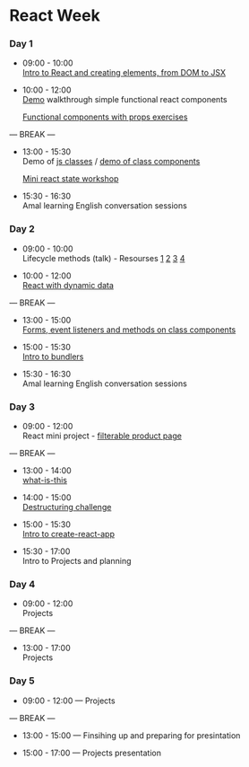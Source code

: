 # React Week


### Day 1

- 09:00 - 10:00 <br> 
  [Intro to React and creating elements, from DOM to JSX](https://github.com/jema28/react-intro)
- 10:00 - 12:00 <br> 
  [Demo](https://github.com/fack2/react-components-demo) walkthrough simple functional react components
  
  [Functional components with props exercises](https://github.com/rithmschool/react_exercises/tree/master/01-introduction-to-react/jsx-and-babel)


— BREAK —

- 13:00 - 15:30 <br> 
  Demo of [js classes](https://github.com/jema28/react-week-v2/blob/master/classes-in-js.md) / [demo of class components](https://github.com/fack2/react-components-demo)
  
  [Mini react state workshop](https://github.com/ali-7/mini-react-state-ws)

- 15:30 - 16:30 <br> 
  Amal learning English conversation sessions

### Day 2

- 09:00 - 10:00 <br> 
  Lifecycle methods (talk) - Resourses [1](https://reactjs.org/docs/react-component.html) [2](http://projects.wojtekmaj.pl/react-lifecycle-methods-diagram/) [3](https://www.rithmschool.com/courses/react-fundamentals/component-life-cycle) [4](https://programmingwithmosh.com/javascript/react-lifecycle-methods/)
  
- 10:00 - 12:00 <br> 
  [React with dynamic data](https://github.com/sofiapoh/react-dynamic-data-workshop)


— BREAK —

- 13:00 - 15:00 <br> 
  [Forms, event listeners and methods on class components](https://github.com/oliverjam/learn-react/tree/master/05-transform-the-form)
  
- 15:00 - 15:30 <br>
  [Intro to bundlers](https://hackmd.io/p/rJBLi5mSf)
  
- 15:30 - 16:30 <br> 
  Amal learning English conversation sessions


### Day 3

- 09:00 - 12:00 <br> 
  React mini project - [filterable product page](https://github.com/fack2/react-food-workshop)

— BREAK —

- 13:00 - 14:00 <br> 
  [what-is-this](https://github.com/ZooeyMiller/ws-what-is-this)

- 14:00 - 15:00 <br> 
  [Destructuring challenge](https://github.com/jema28/learn-destructuring)
  
- 15:00 - 15:30 <br>
  [Intro to create-react-app](https://github.com/facebook/create-react-app)

- 15:30 - 17:00 <br>
  Intro to Projects and planning 

### Day 4

- 09:00 - 12:00 <br>
  Projects

— BREAK —

- 13:00 - 17:00 <br>
  Projects

### Day 5

- 09:00 - 12:00 — Projects 

— BREAK —

- 13:00 - 15:00 — Finsihing up and preparing for presintation 

- 15:00 - 17:00 — Projects presentation

